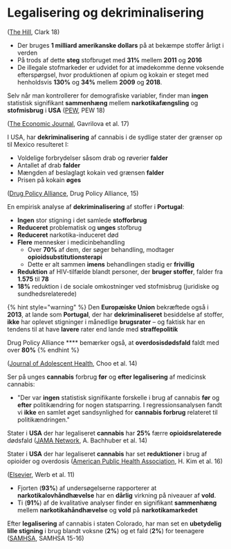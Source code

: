 # Legalisering og dekriminalisering

([The Hill](https://thehill.com/opinion/healthcare/417228-another-decade-lost-to-the-global-war-on-drugs), Clark 18)

* Der bruges **1 milliard amerikanske dollars** på at bekæmpe stoffer årligt i verden
* På trods af dette **steg** stofbruget med **31%** mellem **2011** og **2016**
* De illegale stofmarkeder er udvidet for at imødekomme denne voksende efterspørgsel, hvor produktionen af opium og kokain er steget med henholdsvis **130%** og **34%** mellem **2009** og **2018**.

Selv når man kontrollerer for demografiske variabler, finder man **ingen** statistisk signifikant **sammenhæng** mellem **narkotikafængsling** og **stofmisbrug** i **USA** ([PEW](https://www.pewtrusts.org/en/research-and-analysis/issue-briefs/2018/03/more-imprisonment-does-not-reduce-state-drug-problems), PEW 18)

([The Economic Journal](http://conference.iza.org/conference\_files/riskonomics2015/zoutman\_f21865.pdf), Gavrilova et al. 17)

I USA, har **dekriminalisering** af cannabis i de sydlige stater der grænser op til Mexico resulteret I:

* Voldelige forbrydelser såsom drab og røverier **falder**
* Antallet af drab **falder**&#x20;
* Mængden af beslaglagt kokain ved grænsen **falder**
* Prisen på kokain **øges**

([Drug Policy Alliance](https://drugpolicy.org/sites/default/files/DPA\_Fact\_Sheet\_Portugal\_Decriminalization\_Feb2015.pdf), Drug Policy Alliance, 15)

En empirisk analyse af **dekriminalisering** af stoffer i **Portugal**:

* **Ingen** stor stigning i det samlede **stofforbrug**
* **Reduceret** problematisk og **unges** stofbrug
* **Reduceret** narkotika-induceret død&#x20;
* **Flere** mennesker i medicinbehandling&#x20;
  * Over **70%** af dem, der søger behandling, modtager **opioidsubstitutionsterapi**
  * Dette er alt sammen **imens** behandlingen stadig er **frivillig**
* **Reduktion** af HIV-tilfælde blandt personer, der **bruger stoffer**, falder fra **1.575** til **78**
* **18%** reduktion i de sociale omkostninger ved stofmisbrug (juridiske og sundhedsrelaterede)

{% hint style="warning" %}
Den **Europæiske Union** bekræftede også i **2013**, at lande som **Portugal**, der har **dekriminaliseret** besiddelse af stoffer, **ikke** har oplevet stigninger i månedlige **brugsrater** – og faktisk har en tendens til at have **lavere** rater end lande med **straffepolitik**&#x20;

Drug Policy Alliance **** bemærker også, at **overdosisdødsfald** faldt med over **80%**
{% endhint %}

([Journal of Adolescent Health](https://www.jahonline.org/article/S1054-139X\(14\)00107-4/fulltext), Choo et al. 14)

Ser på unges **cannabis** forbrug **før** og **efter legalisering** af medicinsk cannabis:

* "Der var **ingen** statistisk signifikante forskelle i brug af cannabis **før** og **efter** politikændring for nogen statsparring. I regressionsanalysen fandt vi **ikke** en samlet øget sandsynlighed for **cannabis forbrug** relateret til politikændringen."

Stater i **USA** der har legaliseret **cannabis** har **25%** færre **opioidsrelaterede** dødsfald ([JAMA Network](https://jamanetwork.com/journals/jamainternalmedicine/fullarticle/1898878), A. Bachhuber et al. 14)

Stater i **USA** der har legaliseret **cannabis** har set **reduktioner** i brug af opioider og overdosis ([American Public Health Association](https://ajph.aphapublications.org/doi/full/10.2105/AJPH.2016.303426), H. Kim et al. 16)

([Elsevier](https://www.sciencedirect.com/science/article/abs/pii/S0955395911000223), Werb et al. 11)

* Fjorten (**93%**) af undersøgelserne rapporterer at **narkotikalovhåndhævelse** har en **dårlig** virkning på niveauer af **vold**.&#x20;
* Ti (**91%**) af de kvalitative analyser finder en signifikant **sammenhæng** mellem **narkotikahåndhævelse** og **vold** på **narkotikamarkedet**

Efter **legalisering** af cannabis i staten Colorado, har man set en **ubetydelig lille stigning** i brug blandt voksne (**2%**) og et fald (**2%**) for teenagere ([SAMHSA](https://www.samhsa.gov/data/sites/default/files/NSDUHsaePercents2016/NSDUHsaePercents2016.pdf), SAMHSA 15-16)
